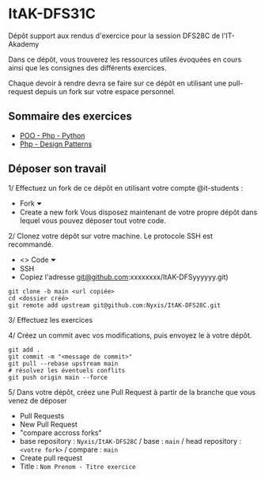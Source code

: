 # ItAK-DFS31C

Dépôt support aux rendus d'exercice pour la session DFS28C de l'IT-Akademy

Dans ce dépôt, vous trouverez les ressources utiles évoquées en cours ainsi que les consignes des différents exercices.

Chaque devoir à rendre devra se faire sur ce dépôt en utilisant une pull-request depuis un fork sur votre espace personnel.

## Sommaire des exercices

  - [POO - Php - Python](POO_Php_Python/README.md)
  - [Php - Design Patterns](Php_DesignPattern/README.md)

## Déposer son travail

1/ Effectuez un fork de ce dépôt en utilisant votre compte @it-students :
- Fork ⏷
- Create a new fork
Vous disposez maintenant de votre propre dépôt dans lequel vous pouvez déposer tout votre code.

2/ Clonez votre dépôt sur votre machine. Le protocole SSH est recommandé.
- <> Code ⏷
- SSH
- Copiez l'adresse git@github.com:xxxxxxxx/ItAK-DFSyyyyyy.git)

```shell
git clone -b main <url copiée>
cd <dossier créé>
git remote add upstream git@github.com:Nyxis/ItAK-DFS28C.git
```

3/ Effectuez les exercices

4/ Créez un commit avec vos modifications, puis envoyez le à votre dépôt.
```shell
git add .
git commit -m "<message de commit>"
git pull --rebase upstream main
# résolvez les éventuels conflits
git push origin main --force
```

5/ Dans votre dépôt, créez une Pull Request à partir de la branche que vous venez de déposer
- Pull Requests
- New Pull Request
- "compare accross forks"
- base repository : `Nyxis/ItAK-DFS28C` / base : `main` / head repository : `<votre fork>` / compare : `main`
- Create pull request
- Title : `Nom Prenom - Titre exercice`

